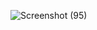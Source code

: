 ![Screenshot (95)](https://github.com/Shibnathnandi07/Quiz-App/assets/153584725/e032de3c-5920-4c27-9980-04a1b920c566)

